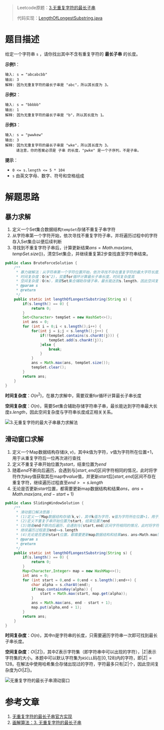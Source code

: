 > Leetcode原题：[3.无重复字符的最长子串](https://leetcode-cn.com/problems/longest-substring-without-repeating-characters/)
>
> 代码实现：[LengthOfLongestSubstring.java](./src/main/java/io/gitee/pchlgang/leetcode/p3/LengthOfLongestSubstring.java)

# 题目描述

给定一个字符串 `s` ，请你找出其中不含有重复字符的 **最长子串** 的长度。

**示例1**：

```
输入: s = "abcabcbb"
输出: 3 
解释: 因为无重复字符的最长子串是 "abc"，所以其长度为 3。
```

**示例2**：

```
输入: s = "bbbbb"
输出: 1
解释: 因为无重复字符的最长子串是 "b"，所以其长度为 1。
```

**示例3**：

```
输入: s = "pwwkew"
输出: 3
解释: 因为无重复字符的最长子串是 "wke"，所以其长度为 3。
     请注意，你的答案必须是 子串 的长度，"pwke" 是一个子序列，不是子串。
```

**提示**：

- `0 <= s.length <= 5 * 104`
- `s` 由英文字母、数字、符号和空格组成

# 解题思路

## 暴力求解

1. 定义一个Set集合数据结构`tempSet`存储不重复子串字符
2. 从字符串第一个字符开始，依次寻找不重复字符子串，并将遍历过程中的字符存入Set集合以便后续判断
3. 寻找到不重复字符子串后，计算更新结果$ans=Math.max(ans, tempSet.size())$，清空Set集合，并继续重复第2步查找直至字符串结束。

```java
public class BruteForceSolution {
    /**
     * 暴力破解法：从字符串第一个字符位置开始，依次寻找不存在重复字符的最大字符长度。使用HashSet辅助存储遍历的字符，最大字串字符长度ans = Math.max(ans, tempSet.size());
     * 时间复杂度：O(n^2)，双重for循环计算最长子串长度，时间复杂度高
     * 空间复杂度：O(n)，需要Set集合辅助存储子串，最长能达到s.length，因此空间复杂度与字符串的长度n相关
     * @param s
     * @return
     */
    public static int lengthOfLongestSubstring(String s) {
        if(s.length() == 0) {
            return 0;
        }
        Set<Character> tempSet = new HashSet<>();
        int ans = 0;
        for (int i = 0;i < s.length();i++) {
            for(int j = i;j < s.length();j++) {
                if(!tempSet.contains(s.charAt(j))) {
                    tempSet.add(s.charAt(j));
                }else {
                    break;
                }
            }
            ans = Math.max(ans, tempSet.size());
            tempSet.clear();
        }
        return ans;
    }
}
```

**时间复杂度**：$O(n^2)$，在暴力求解中，需要双重for循环计算最长子串长度

**空间复杂度**：$O(n)$，需要Set集合辅助存储字符串子串，最长能达到字符串最大长度$s.length$，因此空间复杂度与字符串长度成正相关关系。

![3.无重复字符的最大子串暴力求解法](https://gitee.com/pchlgang/blog-image/raw/master/img/3.无重复字符的最长子串暴力求解-leetcode.png)

## 滑动窗口求解

1. 定义一个Map数据结构存储$(k,v)$，其中$k$值为字符，$v$值为字符所在位置+1，用于从重复字符后一位再次进行查找
2. 定义不重复子串开始位置为$start$，结束位置为$end$
3. 随着$end$不断向后遍历，会遇到与$[start,end]$区间字符相同的情况，此时将字符作为$key$值获取其在map中$value$值，并更新$start$后$[start,end]$区间不存在重复字符，继续遍历过程直至$end>=s.length$
4. 无论是否更新$start$位置，都需要更新map数据结构和结果$ans$，$ans=Math.max(ans, end - start + 1)$

```java
public class SlidingWindowSolution {
    /**
     * 滑动窗口解决思路：
     * (1)定义一个Map数据结构存储(k,v)，其中k值为字符，v值为字符所在位置+1，用于从重复字符后一位再次进行查找
     * (2)定义不重复子串开始位置为start，结束位置为end
     * (3)随着end不断向后遍历，会遇到与[start,end]区间字符相同的情况，此时将字符作为key值获取其在map中value值，并更新start后[start,end]区间不存在重复字符，
     * 继续遍历过程直至end>=s.length
     * (4)无论是否更新start位置，都需要更新map数据结构和结果ans，ans=Math.max(ans, end - start + 1);
     * @param s
     * @return
     */
    public static int lengthOfLongestSubstring(String s) {
        if(s.length() == 0) {
            return 0;
        }
        Map<Character,Integer> map = new HashMap<>();
        int ans = 0;
        for (int start = 0,end = 0;end < s.length();end++) {
            char alpha = s.charAt(end);
            if(map.containsKey(alpha)) {
                start = Math.max(start, map.get(alpha));
            }
            ans = Math.max(ans, end - start + 1);
            map.put(alpha,end + 1);
        }
        return ans;
    }
}
```

**时间复杂度**：$O(n)$，其中$n$是字符串的长度，只需要遍历字符串一次即可找到最长子串长度。

**空间复杂度**：$O(|Σ|)$，其中$Σ$表示字符集（即字符串中可以出现的字符），$|Σ|$表示字符集的大小。本题中可以默认字符集为`ASCLL`码在$[0,128)$内的字符，即$|Σ|=128$。在解法中使用哈希集合存储出现过的字符，字符最多只有$|Σ|$个，因此空间复杂度为$O(|Σ|)$。

![无重复字符的最长子串滑动窗口](https://gitee.com/pchlgang/blog-image/raw/master/img/3.无重复字符的最长子串滑动窗口-leetcode.png)

# 参考文章

1. [无重复字符的最长子串官方实现](https://leetcode-cn.com/problems/longest-substring-without-repeating-characters/solution/wu-zhong-fu-zi-fu-de-zui-chang-zi-chuan-by-leetc-2/)
2. [画解算法：3. 无重复字符的最长子串](https://leetcode-cn.com/problems/longest-substring-without-repeating-characters/solution/hua-jie-suan-fa-3-wu-zhong-fu-zi-fu-de-zui-chang-z/)